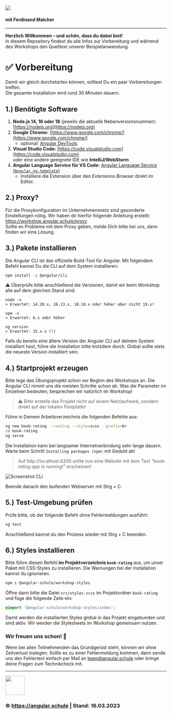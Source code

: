 <img src="https://assets.angular.schule/header-intensivworkshop.png">

#### **mit Ferdinand Malcher**

<hr>

**Herzlich Willkommen – und schön, dass du dabei bist!**  
In diesem Repository findest du alle Infos zur Vorbereitung und während des Workshops den Quelltext unserer Beispielanwendung.

<!--
# 🎮 NEU: RxJS Playground

Du kannst dir entweder  
* den Code als ZIP-Datei herunterladen: [rxjs-playground.zip]()<br>**oder**<br>
* dieses Repository per Git herunterladen und in den Ordner `rxjs-playground` wechseln.

```bash
cd rxjs-playground
npm install
ng serve
```

Öffne den Browser unter der URL [http://localhost:**4300**](http://localhost:4300) (!), um die Anwendung zu sehen.
Die Übungen befinden sich im Ordner `rxjs-playground/src/app/exercises/`.
-->


# ✅ Vorbereitung

Damit wir gleich durchstarten können, solltest Du ein paar Vorbereitungen treffen.  
Die gesamte Installation wird rund 30 Minuten dauern. 

## 1.) Benötigte Software

1. **Node.js 14, 16 oder 18** (jeweils die aktuelle Nebenversionsnummer): [https://nodejs.org](https://nodejs.org)
2. **Google Chrome:** [https://www.google.com/chrome/](https://www.google.com/chrome/)
   + optional: [Angular DevTools](https://chrome.google.com/webstore/detail/angular-devtools/ienfalfjdbdpebioblfackkekamfmbnh)
4. **Visual Studio Code:** [https://code.visualstudio.com](https://code.visualstudio.com)<br>
   _oder_ eine andere geeignete IDE wie **IntelliJ/WebStorm**
5. **Angular Language Service für VS Code:** [Angular Language Service (`Angular.ng-template`)](https://marketplace.visualstudio.com/items?itemName=Angular.ng-template)
    - Installiere die Extension über den *Extensions Browser* direkt im Editor.


## 2.) Proxy?

Für die Proxykonfiguration im Unternehmensnetz sind gesonderte Einstellungen nötig.
Wir haben dir hierfür folgende Anleitung erstellt:
https://workshop.angular.schule/proxy  
Sollte es Probleme mit dem Proxy geben, melde Dich bitte bei uns, dann finden wir eine Lösung.


## 3.) Pakete installieren

Die Angular CLI ist das offizielle Build-Tool für Angular. Mit folgendem Befehl kannst Du die CLI auf dem System installieren:

```bash
npm install -g @angular/cli
```

⚠️ Überprüfe bitte anschließend die Versionen, damit wir beim Workshop alle auf dem gleichen Stand sind:

```
node -v
> Erwartet: 14.20.x, 16.13.x, 18.10.x oder höher aber nicht 19.x!

npm -v
> Erwartet: 6.x oder höher

ng version
> Erwartet: 15.x.x (!)
```

Falls du bereits eine ältere Version der Angular CLI auf deinem System installiert hast, führe die Installation bitte trotzdem durch.
Global sollte stets die neueste Version installiert sein.


## 4.) Startprojekt erzeugen

Bitte lege das Übungsprojekt schon vor Beginn des Workshops an.
Die Angular CLI nimmt uns die meisten Schritte schon ab.
Was die Parameter im Einzelnen bedeuten, besprechen wir natürlich im Workshop!

> ⚠️ Bitte erstelle das Projekt nicht auf einem Netzlaufwerk, sondern direkt auf der lokalen Festplatte!

Führe in Deinem Arbeitsverzeichnis die folgenden Befehle aus:

```bash
ng new book-rating --routing --style=scss --prefix=br
cd book-rating
ng serve
```

Die Installation kann bei langsamer Internetverbindung sehr lange dauern.
Warte beim Schritt `Installing packages (npm)` mit Geduld ab!


> Auf http://localhost:4200 sollte nun eine Website mit dem Text *"book-rating app is running!"* erscheinen!

![Screenshot CLI](https://assets.angular.schule/chrome_cli_welcome_new.png)


Beende danach den laufenden Webserver mit Strg + C.


## 5.) Test-Umgebung prüfen

Prüfe bitte, ob der folgende Befehl ohne Fehlermeldungen ausführt:

```bash
ng test
```

Anschließend kannst du den Prozess wieder mit Strg + C beenden.


## 6.) Styles installieren

Bitte führe diesen Befehl **im Projektverzeichnis `book-rating`** aus, um unser Paket mit CSS-Styles zu installieren.
Die Warnungen bei der Installation kannst du ignorieren.

```bash
npm i @angular-schule/workshop-styles
```


Öffne dann bitte die Datei `src/styles.scss` im Projektordner `book-rating` und füge die folgende Zeile ein:

```css
@import '@angular-schule/workshop-styles/index';
```

Damit werden die installierten Styles global in das Projekt eingebunden und sind aktiv.
Wir werden die Stylesheets im Workshop gemeinsam nutzen.



### Wir freuen uns schon! 🙂

Wenn bei allen Teilnehmenden das Grundgerüst steht, können wir ohne Zeitverlust loslegen.
Sollte es zu einer Fehlermeldung kommen, dann sende uns den Fehlertext einfach per Mail an [team@angular.schule](mailto:team@angular.schule) oder bringe deine Fragen zum Technikcheck mit.

<hr>

<img src="https://assets.angular.schule/logo-angular-schule.png" height="60">

### &copy; https://angular.schule | Stand: 16.03.2023

